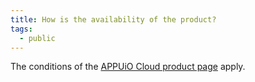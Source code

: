 ```yaml
---
title: How is the availability of the product?
tags:
  - public
---
```

The conditions of the [APPUiO Cloud product page](https://products.docs.vshn.ch/products/appuio/cloud/index.html#_conditions) apply.